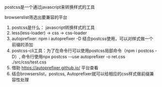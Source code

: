 postcss是一个通过javascript来转换样式的工具


browserslist筛选出要兼容的平台

1. postcss是什么： javascript转换样式的工具
2. less(less-loader) -> css -> css-loader
3. autoprefixer: npm i autoprefixer -D 结合postcss使用，可以对样式做一个前缀的添加
4. postcss-cli工具：为了在命令行可以使用postcss局部命令（npm i postcss -D）, 命令行使用npx postcss --use autoprefixer -o ret.css ./src/css/test.css
5. 借助 https://autoprefixer.github.io/ 平台查看
6. 结合browserslist，postcss, Autoprefixer就可以给相应的css样式做前缀兼容性处理


